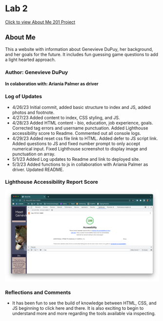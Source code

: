 # Lab 2

[Click to view About Me 201 Project](https://theladygen.github.io/About-Me/)

## About Me

This a website with information about Genevieve DuPuy, her background, and her goals for the future. It includes fun guessing game questions to add a light hearted approach.

### Author: Genevieve DuPuy

#### In colaboration with: Ariania Palmer as driver

### Log of Updates

* 4/26/23 Initial commit, added basic structure to index and JS, added photos and footnote.
* 4/27/23 Added content to index, CSS styling, and JS.
* 4/28/23 Added HTML content - bio, education, job experience, goals. Corrected tag errors and username punctuation. Added Lighthouse accessibility score to Readme. Commented out all console logs.
* 4/29/23 Added reset css file link to HTML. Added defer to JS script link. Added questions to JS and fixed number prompt to only accept numerical input. Fixed Lighthouse screenshot to display image and punctuation on array.
* 5/1/23 Added Log updates to Readme and link to deployed site.
* 5/3/23 Added functions to js in collaboration with Ariania Palmer as driver. Updated README.

### Lighthouse Accessibility Report Score

![screenshot of Lighthouse Accessibility Report Score reading 100](/img/lighthouse-analysis.png)

### Reflections and Comments

* It has been fun to see the build of knowledge between HTML, CSS, and JS beginning to click here and there. It is also exciting to begin to understand more and more regarding the tools available via inspecting.
